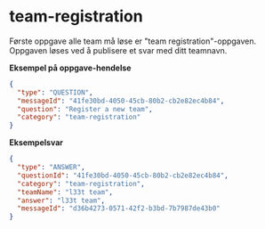# team-registration

Første oppgave alle team må løse er "team registration"-oppgaven. Oppgaven løses ved å publisere et svar med ditt teamnavn.

**Eksempel på oppgave-hendelse**

```json
{
  "type": "QUESTION",
  "messageId": "41fe30bd-4050-45cb-80b2-cb2e82ec4b84",
  "question": "Register a new team",
  "category": "team-registration"
}
```

**Eksempelsvar**
```json
{
  "type": "ANSWER",
  "questionId": "41fe30bd-4050-45cb-80b2-cb2e82ec4b84",
  "category": "team-registration",
  "teamName": "l33t team",
  "answer": "l33t team",
  "messageId": "d36b4273-0571-42f2-b3bd-7b7987de43b0"
}
```
